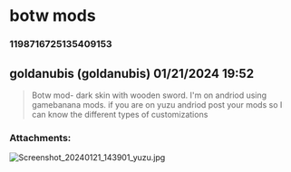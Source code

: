 # botw mods
### 1198716725135409153
## goldanubis (goldanubis) 01/21/2024 19:52 

> Botw mod- dark skin with wooden sword.  I'm on andriod using gamebanana mods. if you are on yuzu andriod post your mods so I can know the different types of customizations
### Attachments: 
![Screenshot_20240121_143901_yuzu.jpg](https://yuzudiscordbackup.s3.us-west-2.amazonaws.com/files-media/1198716725135409153_Screenshot_20240121_143901_yuzu.jpg)

